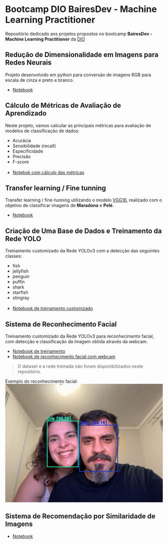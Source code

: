 # Bootcamp DIO BairesDev - Machine Learning Practitioner

Repositório dedicado aos projetos propostos no bootcamp **BairesDev - Machine Learning Practitioner** da [DIO](https://web.dio.me)


## Redução de Dimensionalidade em Imagens para Redes Neurais

Projeto desenvolvido em python para conversão de imagens RGB para escala de cinza e preto e branco.

- [Notebook](notebooks/reducao-dimensionalidade.ipynb)

## Cálculo de Métricas de Avaliação de Aprendizado

Neste projeto, vamos calcular as principais métricas para avaliação de modelos de classificação de dados:

- Acurácia
- Sensibilidade (recall)
- Especificidade
- Precisão
- F-score
</br></br>
- [Notebok com cálculo das métricas](notebooks/metricas-avaliacao-aprendizado.ipynb)

## Transfer learning / Fine tunning

Transfer learning / fine-tunning utilizando o modelo [VGG16](https://arxiv.org/pdf/1409.1556.pdf), realizado com o objetivo de classificar imagens de **Maradona** e **Pelé**.

- [Notebook](notebooks/transfer_learning.ipynb)

## Criação de Uma Base de Dados e Treinamento da Rede YOLO

Treinamento customizado da Rede YOLOv3 com a detecção das seguintes classes:
- fish
- jellyfish
- penguin
- puffin
- shark
- starfish
- stingray
</br></br>
- [Notebook de treinamento customizado](darknet/YOLOv3_custom_object_training.ipynb)

## Sistema de Reconhecimento Facial
Treinamento customizado da Rede YOLOv3 para reconhecimento facial, com detecção e classificação da imagem obtida através da webcam.

 - [Notebook de treinamento](darknet_face_detection/YOLOv3_custom_object_training.ipynb)
 - [Notebook de reconhecimento facial com webcam](darknet_face_detection/yolov3_webcam.ipynb)

> O dataset e a rede treinada não foram disponibilizados neste repositório. 

Exemplo do reconhecimento facial:
![Reconhecimento facil e classificação com a Rede YOLOv3](darknet_face_detection/custom_data/images/photo.jpg "Reconhecimento facil e classificação com a Rede YOLOv3")

## Sistema de Recomendação por Similaridade de Imagens

- [Notebook](notebooks/sistema_recomendcao.ipynb)
